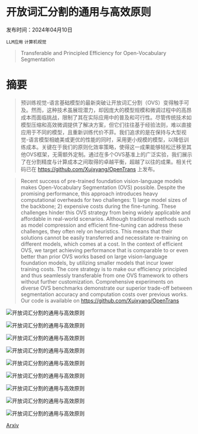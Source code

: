 # 开放词汇分割的通用与高效原则

发布时间：2024年04月10日

`LLM应用` `计算机视觉`

> Transferable and Principled Efficiency for Open-Vocabulary Segmentation

# 摘要

> 预训练视觉-语言基础模型的最新突破让开放词汇分割（OVS）变得触手可及。然而，这种技术虽展现潜力，却因庞大的模型规模和微调过程中的高昂成本而面临挑战，限制了其在实际应用中的普及和可行性。尽管传统技术如模型压缩和高效微调提供了解决方案，但它们往往基于经验法则，难以直接应用于不同的模型，且重新训练代价不菲。我们追求的是在保持与大型视觉-语言模型相媲美或更优的性能的同时，采用更小规模的模型，以降低训练成本。关键在于我们的原则化效率策略，使得这一成果能够轻松迁移至其他OVS框架，无需额外定制。通过在多个OVS基准上的广泛实验，我们展示了在分割精度与计算成本之间取得的卓越平衡，超越了以往的成果。相关代码已在 https://github.com/Xujxyang/OpenTrans 上发布。

> Recent success of pre-trained foundation vision-language models makes Open-Vocabulary Segmentation (OVS) possible. Despite the promising performance, this approach introduces heavy computational overheads for two challenges: 1) large model sizes of the backbone; 2) expensive costs during the fine-tuning. These challenges hinder this OVS strategy from being widely applicable and affordable in real-world scenarios. Although traditional methods such as model compression and efficient fine-tuning can address these challenges, they often rely on heuristics. This means that their solutions cannot be easily transferred and necessitate re-training on different models, which comes at a cost. In the context of efficient OVS, we target achieving performance that is comparable to or even better than prior OVS works based on large vision-language foundation models, by utilizing smaller models that incur lower training costs. The core strategy is to make our efficiency principled and thus seamlessly transferable from one OVS framework to others without further customization. Comprehensive experiments on diverse OVS benchmarks demonstrate our superior trade-off between segmentation accuracy and computation costs over previous works. Our code is available on https://github.com/Xujxyang/OpenTrans

![开放词汇分割的通用与高效原则](../../../paper_images/2404.07448/slot4.jpg)

![开放词汇分割的通用与高效原则](../../../paper_images/2404.07448/structure9.jpg)

![开放词汇分割的通用与高效原则](../../../paper_images/2404.07448/sem_seg_head_2.jpg)

![开放词汇分割的通用与高效原则](../../../paper_images/2404.07448/alpha2.jpg)

![开放词汇分割的通用与高效原则](../../../paper_images/2404.07448/visualize3.jpg)

![开放词汇分割的通用与高效原则](../../../paper_images/2404.07448/Figure6.jpg)

![开放词汇分割的通用与高效原则](../../../paper_images/2404.07448/Figure8.jpg)

![开放词汇分割的通用与高效原则](../../../paper_images/2404.07448/vis_sup.jpg)

![开放词汇分割的通用与高效原则](../../../paper_images/2404.07448/rebuttal-alpha.jpg)

[Arxiv](https://arxiv.org/abs/2404.07448)
